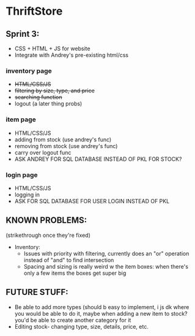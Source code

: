 # ThriftStore

## Sprint 3:
  - CSS + HTML + JS for website
  - Integrate with Andrey's pre-existing html/css
###  inventory page
  - ~~HTML/CSS/JS~~
  - ~~filtering by size, type, and price~~
  - ~~searching function~~
  - logout (a later thing probs)
###  item page
  - HTML/CSS/JS
  - adding from stock (use andrey's func)
  - removing from stock (use andrey's func)
  - carry over logout func
  - ASK ANDREY FOR SQL DATABASE INSTEAD OF PKL FOR STOCK?
###  login page
  - HTML/CSS/JS
  - logging in
  - ASK FOR SQL DATABASE FOR USER LOGIN INSTEAD OF PKL

## KNOWN PROBLEMS:
  (strikethrough once they're fixed)
  - Inventory:
    - Issues with priority with filtering, currently does an "or" operation instead of "and" to find intersection
    - Spacing and sizing is really weird w the item boxes: when there's only a few items the boxes get super big

## FUTURE STUFF:
  - Be able to add more types (should b easy to implement, i js dk where you would be able to do it, maybe when adding a new item to stock? you'd be able to create another category for it
  - Editing stock- changing type, size, details, price, etc.
